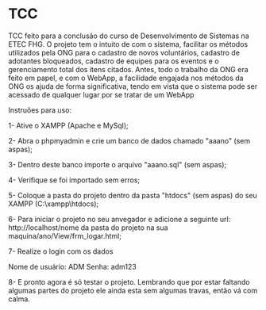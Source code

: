 # TCC
TCC feito para a conclusão do curso de Desenvolvimento de Sistemas na ETEC FHG. O projeto tem o intuito de com o sistema, facilitar os métodos utilizados pela ONG para o cadastro de novos voluntários, cadastro de adotantes bloqueados, cadastro de equipes para os eventos e o gerenciamento total dos itens citados. Antes, todo o trabalho da ONG era feito em papel, e com o WebApp, a facilidade engajada nos métodos da ONG os ajuda de forma significativa, tendo em vista que o sistema pode ser acessado de qualquer lugar por se tratar de um WebApp

Instruões para uso:

1- Ative o XAMPP (Apache e MySql);

2- Abra o phpmyadmin e crie um banco de dados chamado "aaano" (sem aspas);

3- Dentro deste banco importe o arquivo "aaano.sql" (sem aspas);

4- Verifique se foi importado sem erros;

5- Coloque a pasta do projeto dentro da pasta "htdocs" (sem aspas) do seu XAMPP (C:\xampp\htdocs);

6- Para iniciar o projeto no seu anvegador e adicione a seguinte url: http://localhost/nome da pasta do projeto na sua maquina/ano/View/frm_logar.html;

7- Realize o login com os dados

  Nome de usuário: ADM
  Senha: adm123
  
8- E pronto agora é só testar o projeto. Lembrando que por estar faltando algumas partes do projeto ele ainda esta sem algumas travas, então vá com calma.
